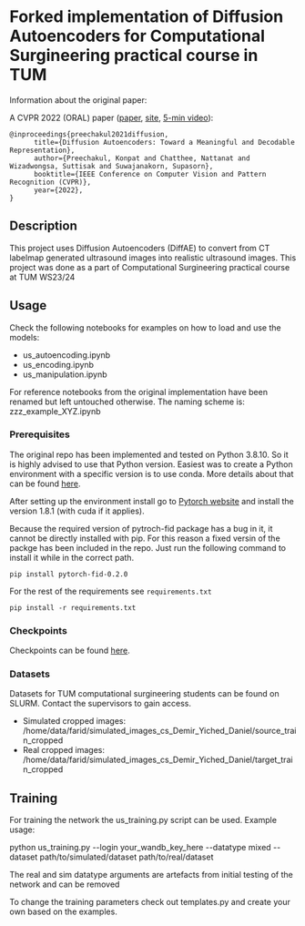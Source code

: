 # Forked implementation of Diffusion Autoencoders for Computational Surgineering practical course in TUM

Information about the original paper:

A CVPR 2022 (ORAL) paper ([paper](https://openaccess.thecvf.com/content/CVPR2022/html/Preechakul_Diffusion_Autoencoders_Toward_a_Meaningful_and_Decodable_Representation_CVPR_2022_paper.html), [site](https://diff-ae.github.io/), [5-min video](https://youtu.be/i3rjEsiHoUU)):

```
@inproceedings{preechakul2021diffusion,
      title={Diffusion Autoencoders: Toward a Meaningful and Decodable Representation}, 
      author={Preechakul, Konpat and Chatthee, Nattanat and Wizadwongsa, Suttisak and Suwajanakorn, Supasorn},
      booktitle={IEEE Conference on Computer Vision and Pattern Recognition (CVPR)}, 
      year={2022},
}
```

## Description
This project uses Diffusion Autoencoders (DiffAE) to convert from CT labelmap generated ultrasound images into realistic ultrasound images.
This project was done as a part of Computational Surgineering practical course at TUM WS23/24

## Usage
Check the following notebooks for examples on how to load and use the models:
- us_autoencoding.ipynb
- us_encoding.ipynb
- us_manipulation.ipynb

For reference notebooks from the original implementation have been renamed but left untouched otherwise. The naming scheme is: zzz_example_XYZ.ipynb


### Prerequisites

The original repo has been implemented and tested on Python 3.8.10. So it is highly advised to use that Python version. 
Easiest was to create a Python environment with a specific version is to use conda. More details about that can be found [here](https://docs.conda.io/en/latest/).

After setting up the environment install go to [Pytorch website](https://pytorch.org/get-started/previous-versions/#v181) and install the version 1.8.1 (with cuda if it applies).

Because the required version of pytroch-fid package has a bug in it, it cannot be directly installed with pip. For this reason a fixed versin of the packge has been included in the repo. Just run the following command to install it while in the correct path.

```
pip install pytorch-fid-0.2.0
```

For the rest of the requirements see `requirements.txt`

```
pip install -r requirements.txt
```

### Checkpoints
Checkpoints can be found [here](https://drive.google.com/drive/folders/1ks-PABGPQ5oVvzmLtxxChSdQvr1QU529?usp=sharing).

### Datasets
Datasets for TUM computational surgineering students can be found on SLURM. Contact the supervisors to gain access.
- Simulated cropped images: /home/data/farid/simulated_images_cs_Demir_Yiched_Daniel/source_train_cropped
- Real cropped images: /home/data/farid/simulated_images_cs_Demir_Yiched_Daniel/target_train_cropped

## Training
For training the network the us_training.py script can be used. Example usage:

python us_training.py --login your_wandb_key_here --datatype mixed --dataset path/to/simulated/dataset path/to/real/dataset

The real and sim datatype arguments are artefacts from initial testing of the network and can be removed

To change the training parameters check out templates.py and create your own based on the examples. 
